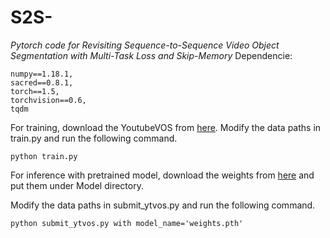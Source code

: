 # S2S-
*Pytorch code for Revisiting Sequence-to-Sequence Video Object Segmentation with Multi-Task Loss and Skip-Memory*
Dependencie:
```
numpy==1.18.1,
sacred==0.8.1,
torch==1.5,
torchvision==0.6,
tqdm
```
For training, download the YoutubeVOS from [here](https://competitions.codalab.org/competitions/19544#participate-get_data).
Modify the data paths in train.py and run the following command.
```
python train.py
```
For inference with pretrained model, download the weights from [here](https://drive.google.com/open?id=16EeELoziIlucqExwtxn4eGVXD4mJpn-p) and put them under Model directory.

Modify the data paths in submit_ytvos.py and run the following command.

```
python submit_ytvos.py with model_name='weights.pth'
```
